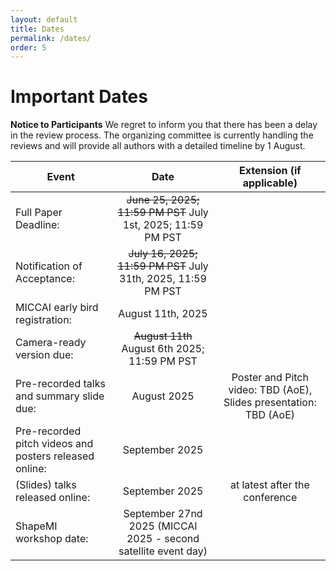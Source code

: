 ```yaml
---
layout: default
title: Dates
permalink: /dates/
order: 5
---
```

# Important Dates

**Notice to Participants**
We regret to inform you that there has been a delay in the review process. 
The organizing committee is currently handling the reviews and will provide all authors with a detailed timeline by 1 August.


| Event | Date | Extension (if applicable) |
|---|:---:|:---:|
| Full Paper Deadline: | ~~June 25, 2025; 11:59 PM PST~~ July 1st, 2025; 11:59 PM PST |  |
| Notification of Acceptance: | ~~July 16, 2025; 11:59 PM PST~~ July 31th, 2025, 11:59 PM PST |  |
| MICCAI early bird registration: |  August 11th, 2025 | |
| Camera-ready version due: | ~~August 11th~~ August 6th 2025; 11:59 PM PST | |
| Pre-recorded talks and summary slide due: | August 2025 | Poster and Pitch video: TBD (AoE), Slides presentation: TBD (AoE) |
| Pre-recorded pitch videos and posters released online: | September 2025 |  |
| (Slides) talks released online: | September 2025 | at latest after the conference |
| ShapeMI workshop date: | September 27nd 2025 (MICCAI 2025 - second satellite event day)  | |


<!--
| Event | Date | Extension (if applicable) |
|---|:---:|:---:|
| Full Paper Deadline: | ~~June 21, 2024; 11:59 PM PST~~ | June 29, 2024; 11:59 PM PST |
| Notification of Acceptance: | ~~July 15, 2024; 11:59 PM PST~~ | July 25, 2024; 11:59 PM PST |
| MICCAI early bird registration: |  ~~August 2024~~ | Till August 25, 2024|
| Camera-ready version due: | ~~August 2024; 11:59 PM PST~~ | August 30, 2024; 11.59 PM PST|
| Pre-recorded talks and summary slide due: | ~~September 2024~~ | Poster and Pitch video: October 1, 2024 (AoE), Slides presentation: October 3, 2024 (AoE) |
| Pre-recorded pitch videos and posters released online: | ~~September 2024~~ | October 3, 2024 (AoE) |
| (Slides) talks released online: | ~~September 2024~~ | at latest after the conference |
| ShapeMI workshop date: | October 6th 2024 (MICCAI 2024 Day 1)  | |
-->
